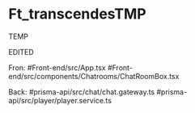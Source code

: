 # Ft_transcendesTMP
TEMP

EDITED

Fron: 
    #Front-end/src/App.tsx
    #Front-end/src/components/Chatrooms/ChatRoomBox.tsx
    
    
Back:
      #prisma-api/src/chat/chat.gateway.ts
      #prisma-api/src/player/player.service.ts
